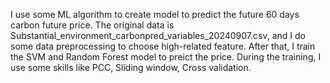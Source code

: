 I use some ML algorithm to create model to predict the future 60 days carbon future price.
The original data is Substantial_environment_carbonpred_variables_20240907.csv, and I do some data preprocessing to choose high-related feature.
After that, I train the SVM and Random Forest model to preict the price. During the training, I use some skills like PCC, Sliding window, Cross validation.
